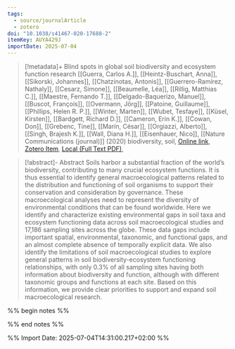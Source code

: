 ```yaml
---
tags:
  - source/journalArticle
  - zotero
doi: "10.1038/s41467-020-17688-2"
itemKey: AUYA429J
importDate: 2025-07-04
---
```

>[!metadata]+
> Blind spots in global soil biodiversity and ecosystem function research
> [[Guerra, Carlos A.]], [[Heintz-Buschart, Anna]], [[Sikorski, Johannes]], [[Chatzinotas, Antonis]], [[Guerrero-Ramírez, Nathaly]], [[Cesarz, Simone]], [[Beaumelle, Léa]], [[Rillig, Matthias C.]], [[Maestre, Fernando T.]], [[Delgado-Baquerizo, Manuel]], [[Buscot, François]], [[Overmann, Jörg]], [[Patoine, Guillaume]], [[Phillips, Helen R. P.]], [[Winter, Marten]], [[Wubet, Tesfaye]], [[Küsel, Kirsten]], [[Bardgett, Richard D.]], [[Cameron, Erin K.]], [[Cowan, Don]], [[Grebenc, Tine]], [[Marín, César]], [[Orgiazzi, Alberto]], [[Singh, Brajesh K.]], [[Wall, Diana H.]], [[Eisenhauer, Nico]], 
> [[Nature Communications (journal)]] (2020)
> biodiversity, soil, 
> [Online link](https://www.nature.com/articles/s41467-020-17688-2), [Zotero Item](zotero://select/library/items/AUYA429J), [Local (Full Text PDF)](file://C:/Users/aburg/Documents/references/zotero/storage/JAP2WBRQ/Guerra2020_Blindspots.pdf), 

>[!abstract]-
>Abstract
            Soils harbor a substantial fraction of the world’s biodiversity, contributing to many crucial ecosystem functions. It is thus essential to identify general macroecological patterns related to the distribution and functioning of soil organisms to support their conservation and consideration by governance. These macroecological analyses need to represent the diversity of environmental conditions that can be found worldwide. Here we identify and characterize existing environmental gaps in soil taxa and ecosystem functioning data across soil macroecological studies and 17,186 sampling sites across the globe. These data gaps include important spatial, environmental, taxonomic, and functional gaps, and an almost complete absence of temporally explicit data. We also identify the limitations of soil macroecological studies to explore general patterns in soil biodiversity-ecosystem functioning relationships, with only 0.3% of all sampling sites having both information about biodiversity and function, although with different taxonomic groups and functions at each site. Based on this information, we provide clear priorities to support and expand soil macroecological research.

%% begin notes %%

%% end notes %%

%% Import Date: 2025-07-04T14:31:00.217+02:00 %%
